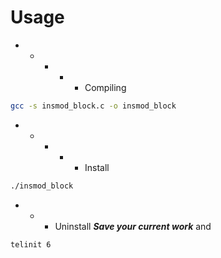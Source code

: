 # Usage
- - - - - Compiling
```bash
gcc -s insmod_block.c -o insmod_block
```
- - - - - Install
```bash
./insmod_block
```
- - - Uninstall
***Save your current work*** and
```bash
telinit 6
```


